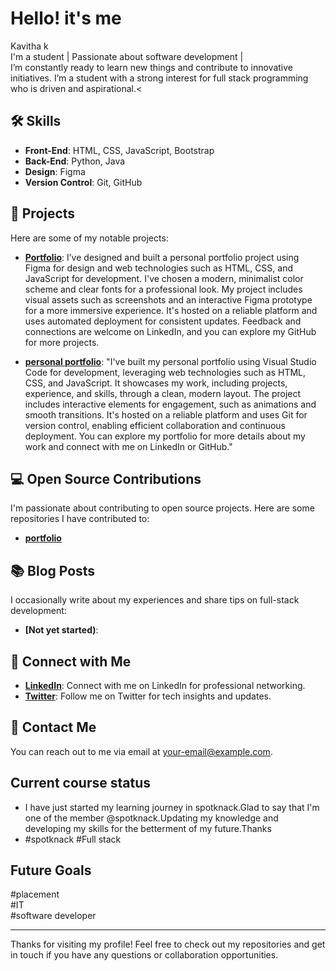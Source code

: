 # Hello! it's me
Kavitha k <br>
I'm a student | Passionate about software development |<br>
I’m constantly ready to learn new things and contribute to innovative initiatives. I’m a student with a strong interest for full stack programming who is driven and aspirational.<
## 🛠️ Skills

- **Front-End**: HTML, CSS, JavaScript, Bootstrap
- **Back-End**: Python, Java
- **Design**: Figma
- **Version Control**: Git, GitHub

## 🌟 Projects

Here are some of my notable projects:

- **[Portfolio](https://www.figma.com/file/9x4MvoQKeVHXtkfK8x2Dnh/Portfolio?type=design&node-id=11-20&mode=design)**: I’ve designed and built a personal portfolio project using Figma for design and web technologies such as HTML, CSS, and JavaScript for development. I've chosen a modern, minimalist color scheme and clear fonts for a professional look. My project includes visual assets such as screenshots and an interactive Figma prototype for a more immersive experience. It's hosted on a reliable platform and uses automated deployment for consistent updates. Feedback and connections are welcome on LinkedIn, and you can explore my GitHub for more projects.<br>

- **[personal portfolio](project-url)**: "I've built my personal portfolio using Visual Studio Code for development, leveraging web technologies such as HTML, CSS, and JavaScript. It showcases my work, including projects, experience, and skills, through a clean, modern layout. The project includes interactive elements for engagement, such as animations and smooth transitions. It's hosted on a reliable platform and uses Git for version control, enabling efficient collaboration and continuous deployment. You can explore my portfolio for more details about my work and connect with me on LinkedIn or GitHub."


## 💻 Open Source Contributions

I'm passionate about contributing to open source projects. Here are some repositories I have contributed to:

- **[portfolio](repository-url)**


## 📚 Blog Posts

I occasionally write about my experiences and share tips on full-stack development:

- **[Not yet started)**: 


## 🔗 Connect with Me

- **[LinkedIn](https://www.linkedin.com/in/your-profile/)**: Connect with me on LinkedIn for professional networking.
- **[Twitter](https://twitter.com/your-profile/)**: Follow me on Twitter for tech insights and updates.

## 📧 Contact Me

You can reach out to me via email at [your-email@example.com](kavithakaari1924@gmail.com).

##  Current course status

- I have just started my learning journey in spotknack.Glad to say that I'm one of the member @spotknack.Updating my knowledge and developing my skills for the betterment of my future.Thanks
-  #spotknack #Full stack 

##  Future Goals

#placement<br>
#IT<br>
#software developer<br>


---

Thanks for visiting my profile! Feel free to check out my repositories and get in touch if you have any questions or collaboration opportunities.
